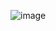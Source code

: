 ![image](https://github.com/BREUCHT27/rtippo/assets/119112204/8b17774c-8b83-4487-840a-bd9647c5f4fa)

